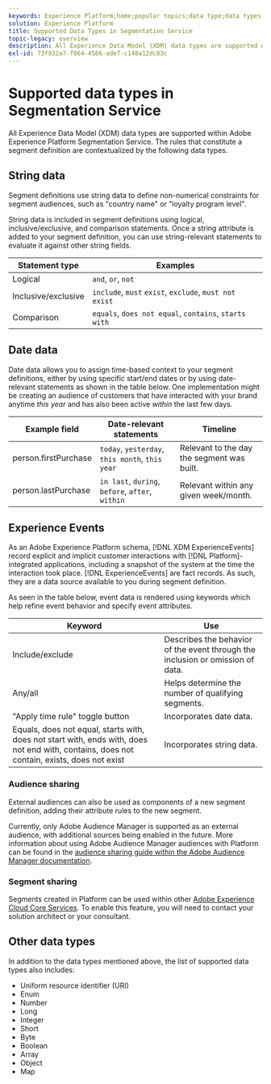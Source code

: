 ```yaml
---
keywords: Experience Platform;home;popular topics;data type;data types;Data types;Data type;Segmentation data types;Segmentation;segmentation;Segmentation Service;Segmentation service data types;
solution: Experience Platform
title: Supported Data Types in Segmentation Service
topic-legacy: overview
description: All Experience Data Model (XDM) data types are supported within Adobe Segmentation Service. The rules that constitute a segment definition are contextualized by the following data types.
exl-id: 73f932a7-f864-4566-ade7-c148a12dc83c
---
```

# Supported data types in Segmentation Service

All Experience Data Model (XDM) data types are supported within Adobe Experience Platform Segmentation Service. The rules that constitute a segment definition are contextualized by the following data types.

## String data

Segment definitions use string data to define non-numerical constraints for segment audiences, such as "country name" or "loyalty program level". 

String data is included in segment definitions using logical, inclusive/exclusive, and comparison statements. Once a string attribute is added to your segment definition, you can use string-relevant statements to evaluate it against other string fields.

| Statement type | Examples |
| -------------- | -------- |
| Logical | `and`, `or`, `not` |
| Inclusive/exclusive | `include`, `must` `exist`, `exclude`, `must not exist` |
| Comparison | `equals`, `does not equal`, `contains`, `starts with` |

## Date data

Date data allows you to assign time-based context to your segment definitions, either by using specific start/end dates or by using date-relevant statements as shown in the table below. One implementation might be creating an audience of customers that have interacted with your brand anytime *this year* and has also been active *within* the last few days.

| Example field | Date-relevant statements | Timeline |
| ------------- | ------------------------ | --------- |
| person.firstPurchase | `today`, `yesterday`, `this month`, `this year` | Relevant to the day the segment was built. |
| person.lastPurchase | `in last`, `during`, `before`, `after`, `within` | Relevant within any given week/month. |

## Experience Events

As an Adobe Experience Platform schema, [!DNL XDM ExperienceEvents] record explicit and implicit customer interactions with [!DNL Platform]-integrated applications, including a snapshot of the system at the time the interaction took place. [!DNL ExperienceEvents] are fact records. As such, they are a data source available to you during segment definition.

As seen in the table below, event data is rendered using keywords which help refine event behavior and specify event attributes. 

| Keyword | Use |
| ------- | --- |
| Include/exclude | Describes the behavior of the event through the inclusion or omission of data. |
| Any/all | Helps determine the number of qualifying segments. |
| "Apply time rule" toggle button | Incorporates date data. |
| Equals, does not equal, starts with, does not start with, ends with, does not end with, contains, does not contain, exists, does not exist | Incorporates string data. |

### Audience sharing

External audiences can also be used as components of a new segment definition, adding their attribute rules to the new segment.

Currently, only Adobe Audience Manager is supported as an external audience, with additional sources being enabled in the future. More information about using Adobe Audience Manager audiences with Platform can be found in the [audience sharing guide within the Adobe Audience Manager documentation](https://experienceleague.adobe.com/docs/audience-manager/user-guide/implementation-integration-guides/integration-experience-platform/aam-aep-audience-sharing.html).

### Segment sharing

Segments created in Platform can be used within other [Adobe Experience Cloud Core Services](https://experienceleague.adobe.com/docs/core-services/interface/experience-cloud.html). To enable this feature, you will need to contact your solution architect or your consultant.

## Other data types

In addition to the data types mentioned above, the list of supported data types also includes:

- Uniform resource identifier (URI)
- Enum
- Number
- Long
- Integer
- Short
- Byte
- Boolean
- Array
- Object
- Map

